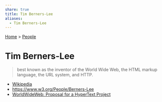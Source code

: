 ```yaml
---
share: true
title: Tim Berners-Lee
aliases:
  - Tim Berners-Lee
---
```

[Home](../index.md) > [People](./index.md)  
# Tim Berners-Lee  
> best known as the inventor of the World Wide Web, the HTML markup language, the URL system, and HTTP.  
- [Wikipedia](https://wikipedia.org/wiki/Tim_Berners-Lee)  
- https://www.w3.org/People/Berners-Lee  
- [WorldWideWeb: Proposal for a HyperText Project](https://info.cern.ch/hypertext/WWW/Proposal.html)  
